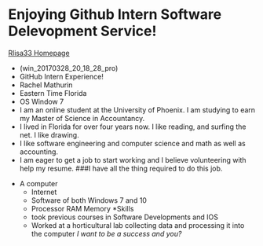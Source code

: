 # **Enjoying Github Intern Software Delevopment Service!**
[Rlisa33 Homepage](https://github.com/Rlisa33/Rlisa33.github.io)
- (win_20170328_20_18_28_pro)
- GitHub Intern Experience!
- Rachel Mathurin
- Eastern Time Florida
- OS Window 7
- I am an online student at the University of Phoenix. I am studying to earn my Master of Science in Accountancy. 
- I lived in Florida for over four years now. I like reading, and surfing the net. I like drawing. 
- I like software engineering and computer science and math as well as accounting.
- I am eager to get a job to start working and I believe volunteering with help my resume.
 ###I have all the thing required to do this job.
 * A computer
    * Internet
    * Software of both Windows 7 and 10
    * Processor RAM Memory 
 *Skills 
    * took previous courses in Software Developments and IOS
    * Worked at a horticultural lab collecting data and processing it into the computer
_I want to be a success and you?_
